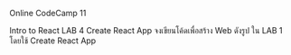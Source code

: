 Online CodeCamp 11

Intro to React LAB 4 Create React App
จงเขียนโค้ดเพื่อสร้าง Web ดังรูป ใน LAB 1  โดยใช้ Create React App